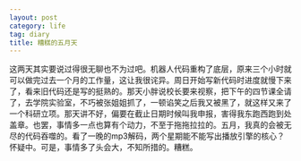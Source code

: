 ```yaml
---
layout: post
category: life
tag: diary
title: 糟糕的五月天
---
```




这两天其实要说过得很无聊也不为过吧。机器人代码重构了底层，原来三个小时就可以做完过去一个月的工作量，这让我很诧异。周日开始写新代码时进度就慢下来了，看来旧代码还是写的挺熟的。那天小胖说校长要来视察，把下午的四节课全请了，去学院实验室，不巧被张姐姐抓了，一顿谄笑之后我又被黑了，就这样又来了一个科研立项。那天讲不好，偏要在截止日期时候叫我申报，害得我东跑西跑到处盖章。也罢，事情多一点也算有个动力，不至于拖拖拉拉的。五月，我真的会被无尽的代码吞噬的。看了一晚的mp3解码，两个星期能不能写出播放引擎的核心？怀疑中。可是，事情多了头会大，不知所措的。糟糕。
